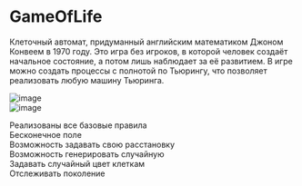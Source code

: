 # GameOfLife  
  
Клеточный автомат, придуманный английским математиком Джоном Конвеем в 1970 году. Это игра без игроков, в которой человек создаёт начальное состояние, а потом лишь наблюдает за её развитием. В игре можно создать процессы с полнотой по Тьюрингу, что позволяет реализовать любую машину Тьюринга.
  
![image](https://user-images.githubusercontent.com/72013308/221942839-2e63d9fa-e819-43ee-9a1b-aa34dba85288.png)  
![image](https://user-images.githubusercontent.com/72013308/221942789-02f0ca27-449c-43c7-aade-e2aa1efc41d7.png)  
  
Реализованы все базовые правила  
Бесконечное поле  
Возможность задавать свою расстановку  
Возможность генерировать случайную  
Задавать случайный цвет клеткам  
Отслеживать поколение  
